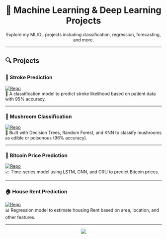 <h1 align="center">🧠 Machine Learning & Deep Learning Projects</h1>

<p align="center">Explore my ML/DL projects including classification, regression, forecasting, and more.</p>

---

## 🔍 Projects

### 🧪 Stroke Prediction  
[![Repo](https://img.shields.io/badge/View%20Repo-Click%20Here-blue?style=for-the-badge&logo=github)](https://github.com/ammarelbordeny/Stroke-Prediction)  
🎯 A classification model to predict stroke likelihood based on patient data with 95% accuracy.

---

### 🍄 Mushroom Classification  
[![Repo](https://img.shields.io/badge/View%20Repo-Click%20Here-blue?style=for-the-badge&logo=github)](https://github.com/ammarelbordeny/Mushroom-Classification)  
🔬 Built with Decision Trees, Random Forest, and KNN to classify mushrooms as edible or poisonous (96% accuracy).

---

### 💸 Bitcoin Price Prediction 
[![Repo](https://img.shields.io/badge/View%20Repo-Click%20Here-blue?style=for-the-badge&logo=github)](https://github.com/ammarelbordeny/Bit-Coin-Price-Prediction)  
📈 Time-series model using LSTM, CNN, and GRU to predict Bitcoin prices.

---

### 🏠 House Rent Prediction  
[![Repo](https://img.shields.io/badge/View%20Repo-Click%20Here-blue?style=for-the-badge&logo=github)](https://github.com/ammarelbordeny/House-Rent-Prediction)  
📊 Regression model to estimate housing Rent based on area, location, and other features.

---

<p align="center">
  <a href="https://github.com/ammarelbordeny">
    <img src="https://img.shields.io/badge/Back%20to%20Profile-Click%20Here-success?style=for-the-badge&logo=github" />
  </a>
</p>
